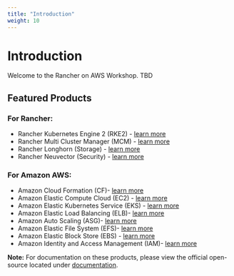 ```yaml
---
title: "Introduction"
weight: 10
---
```


# Introduction

Welcome to the Rancher on AWS Workshop. TBD

## Featured Products

### For Rancher:
* Rancher Kubernetes Engine 2 (RKE2) - [learn more](https://rancher.com/products/rke)
* Rancher Multi Cluster Manager (MCM) - [learn more](https://rancher.com/products/rancher)
* Rancher Longhorn (Storage) - [learn more](https://rancher.com/products/longhorn)
* Rancher Neuvector (Security) - [learn more](https://ranchergovernment.com/neuvector)

### For Amazon AWS:
* Amazon Cloud Formation (CF)- [learn more](https://aws.amazon.com/cloudformation)
* Amazon Elastic Compute Cloud (EC2) - [learn more](https://aws.amazon.com/ec2)
* Amazon Elastic Kubernetes Service (EKS) - [learn more](https://aws.amazon.com/eks)
* Amazon Elastic Load Balancing (ELB)- [learn more](https://aws.amazon.com/elasticloadbalancing)
* Amazon Auto Scaling (ASG)- [learn more](https://aws.amazon.com/autoscaling)
* Amazon Elastic File System (EFS)- [learn more](https://aws.amazon.com/efs)
* Amazon Elastic Block Store (EBS) - [learn more](https://aws.amazon.com/ebs)
* Amazon Identity and Access Management (IAM)- [learn more](https://aws.amazon.com/iam)

**Note:** For documentation on these products, please view the official open-source located under [documentation](/10-introduction/13-documentation/index.en.md).